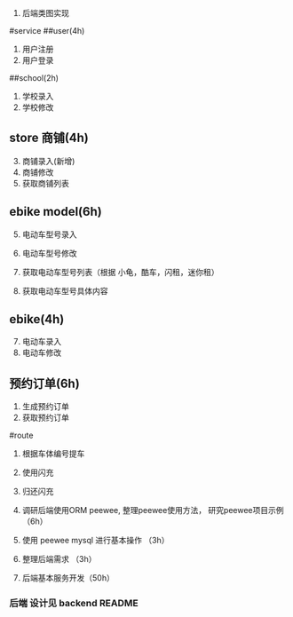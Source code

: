 1. 后端类图实现

#service
##user(4h)
1. 用户注册
2. 用户登录

##school(2h)
1. 学校录入
2. 学校修改

## store 商铺(4h)
3. 商铺录入(新增)
4. 商铺修改
1. 获取商铺列表

## ebike model(6h)
5. 电动车型号录入
6. 电动车型号修改

1. 获取电动车型号列表（根据 小龟，酷车，闪租，迷你租）
2. 获取电动车型号具体内容

## ebike(4h)
7. 电动车录入
8. 电动车修改

## 预约订单(6h)
1. 生成预约订单
2. 获取预约订单


#route
1. 根据车体编号提车
2. 使用闪充
3. 归还闪充


1. 调研后端使用ORM peewee, 整理peewee使用方法， 研究peewee项目示例 （6h）
2. 使用 peewee mysql 进行基本操作 （3h）
2. 整理后端需求 （3h）
3. 后端基本服务开发（50h）



### 后端 设计见 backend README




